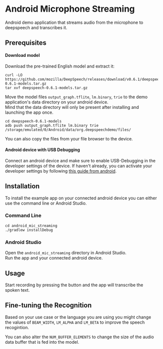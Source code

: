 # Android Microphone Streaming

Android demo application that streams audio from the microphone to deepspeech and transcribes it.

## Prerequisites

#### Download model

Download the pre-trained English model and extract it:
```
curl -LO https://github.com/mozilla/DeepSpeech/releases/download/v0.6.1/deepspeech-0.6.1-models.tar.gz
tar xvf deepspeech-0.6.1-models.tar.gz
```

Move the model files `output_graph.tflite`, `lm.binary`, `trie` to the demo application's data directory on your android device.  
Mind that the data directory will only be present after installing and launching the app once.

```
cd deepspeech-0.6.1-models
adb push output_graph.tflite lm.binary trie /storage/emulated/0/Android/data/org.deepspeechdemo/files/
```

You can also copy the files from your file browser to the device.

#### Android device with USB Debugging

Connect an android device and make sure to enable USB-Debugging in the developer settings of the device. If haven't already, you can activate your developer settings by following [this guide from android](https://developer.android.com/studio/debug/dev-options#enable).

## Installation

To install the example app on your connected android device you can either use the command line or Android Studio.

### Command Line

```
cd android_mic_streaming
./gradlew installDebug
``` 

### Android Studio

Open the `android_mic_streaming` directory in Android Studio.  
Run the app and your connected android device.

## Usage

Start recording by pressing the button and the app will transcribe the spoken text.

## Fine-tuning the Recognition

Based on your use case or the language you are using you might change the values of `BEAM_WIDTH`, `LM_ALPHA` and `LM_BETA` to improve the speech recogintion. 

You can also alter the `NUM_BUFFER_ELEMENTS` to change the size of the audio data buffer that is fed into the model. 